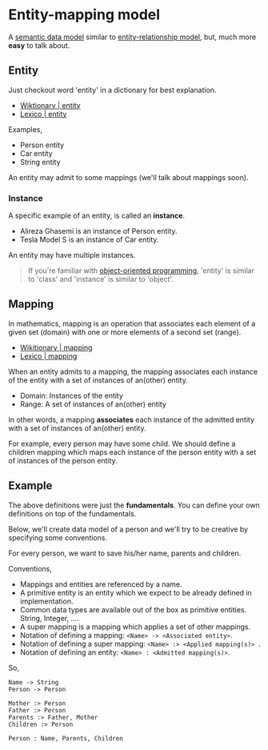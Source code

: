 # Entity-mapping model

A [semantic data model](https://en.wikipedia.org/wiki/Semantic_data_model) similar to [entity-relationship model](https://en.wikipedia.org/wiki/Entity%E2%80%93relationship_model), but, much more **easy** to talk about.

## Entity

Just checkout word 'entity' in a dictionary for best explanation.

- [Wiktionary | entity](https://en.wiktionary.org/wiki/entity)
- [Lexico | entity](https://www.lexico.com/definition/entity)

Examples,

- Person entity
- Car entity
- String entity

An entity may admit to some mappings (we'll talk about mappings soon).

### Instance

A specific example of an entity, is called an **instance**.

- Alireza Ghasemi is an instance of Person entity.
- Tesla Model S is an instance of Car entity.

An entity may have multiple instances.

> If you're familiar with [object-oriented programming](https://en.wikipedia.org/wiki/Object-oriented_programming), 'entity' is similar to 'class' and 'instance' is similar to 'object'.

## Mapping

In mathematics, mapping is an operation that associates each element of a given set (domain) with one or more elements of a second set (range).

- [Wikitionary | mapping](https://en.wiktionary.org/wiki/mapping)
- [Lexico | mapping](https://www.lexico.com/definition/mapping)

When an entity admits to a mapping, the mapping associates each instance of the entity with a set of instances of an(other) entity.

- Domain: Instances of the entity
- Range: A set of instances of an(other) entity

In other words, a mapping **associates** each instance of the admitted entity with a set of instances of an(other) entity.

For example, every person may have some child. We should define a children mapping which maps each instance of the person entity with a set of instances of the person entity.

## Example

The above definitions were just the **fundamentals**. You can define your own definitions on top of the fundamentals.

Below, we'll create data model of a person and we'll try to be creative by specifying some conventions.



For every person, we want to save his/her name, parents and children.

Conventions,

- Mappings and entities are referenced by a name.
- A primitive entity is an entity which we expect to be already defined in implementation.
- Common data types are available out of the box as primitive entities. String, Integer, ....
- A super mapping is a mapping which applies a set of other mappings.
- Notation of defining a mapping: `<Name> -> <Associated entity>`.
- Notation of defining a super mapping: `<Name> :> <Applied mapping(s)> `.
- Notation of defining an entity: `<Name> : <Admitted mapping(s)>`.

So,

```
Name -> String
Person -> Person

Mother :> Person
Father :> Person
Parents :> Father, Mother
Children :> Person

Person : Name, Parents, Children
```